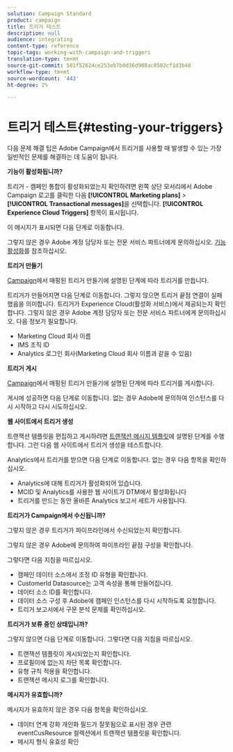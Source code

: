 ```yaml
---
solution: Campaign Standard
product: campaign
title: 트리거 테스트
description: null
audience: integrating
content-type: reference
topic-tags: working-with-campaign-and-triggers
translation-type: tm+mt
source-git-commit: 501f52624ce253eb7b0d36d908ac8502cf1d3b48
workflow-type: tm+mt
source-wordcount: '443'
ht-degree: 2%

---
```



# 트리거 테스트{#testing-your-triggers}

다음 문제 해결 팁은 Adobe Campaign에서 트리거를 사용할 때 발생할 수 있는 가장 일반적인 문제를 해결하는 데 도움이 됩니다.

**기능이 활성화됩니까?**

트리거 - 캠페인 통합이 활성화되었는지 확인하려면 왼쪽 상단 모서리에서 Adobe Campaign 로고를 클릭한 다음 **[!UICONTROL Marketing plans]** > **[!UICONTROL Transactional messages]**&#x200B;을 선택합니다. **[!UICONTROL Experience Cloud Triggers]** 항목이 표시됩니다.

이 메시지가 표시되면 다음 단계로 이동합니다.

그렇지 않은 경우 Adobe 계정 담당자 또는 전문 서비스 파트너에게 문의하십시오. [기능 활성화](../../integrating/using/configuring-triggers-in-experience-cloud.md#activating-the-functionality)를 참조하십시오.

**트리거 만들기**

[Campaign](../../integrating/using/using-triggers-in-campaign.md#creating-a-mapped-trigger-in-campaign)에서 매핑된 트리거 만들기에 설명된 단계에 따라 트리거를 만듭니다.

트리거가 만들어지면 다음 단계로 이동합니다. 그렇지 않으면 트리거 끝점 연결이 실패했음을 의미합니다. 트리거가 Experience Cloud(활성화 서비스)에서 제공되는지 확인합니다. 그렇지 않은 경우 Adobe 계정 담당자 또는 전문 서비스 파트너에게 문의하십시오. 다음 정보가 필요합니다.

* Marketing Cloud 회사 이름
* IMS 조직 ID
* Analytics 로그인 회사(Marketing Cloud 회사 이름과 같을 수 있음)

**트리거 게시**

[Campaign](../../integrating/using/using-triggers-in-campaign.md#creating-a-mapped-trigger-in-campaign)에서 매핑된 트리거 만들기에 설명된 단계에 따라 트리거를 게시합니다.

게시에 성공하면 다음 단계로 이동합니다. 없는 경우 Adobe에 문의하여 인스턴스를 다시 시작하고 다시 시도하십시오.

**웹 사이트에서 트리거 생성**

트랜잭션 템플릿을 편집하고 게시하려면 [트랜잭션 메시지 템플릿](../../integrating/using/using-triggers-in-campaign.md#editing-the-transactional-message-template)에 설명된 단계를 수행합니다. 그런 다음 웹 사이트에서 트리거 생성을 테스트합니다.

Analytics에서 트리거를 받으면 다음 단계로 이동합니다. 없는 경우 다음 항목을 확인하십시오.

* Analytics에 대해 트리거가 활성화되어 있습니다.
* MCID 및 Analytics를 사용한 웹 사이트가 DTM에서 활성화됩니다
* 트리거를 만드는 동안 올바른 Analytics 보고서 세트가 사용됩니다.

**트리거가 Campaign에서 수신됩니까?**

그렇지 않은 경우 트리거가 파이프라인에서 수신되었는지 확인합니다.

그렇지 않은 경우 Adobe에 문의하여 파이프라인 끝점 구성을 확인합니다.

그렇다면 다음 지침을 따르십시오.

* 캠페인 데이터 소스에서 조정 ID 유형을 확인합니다.
* CustomerId Datasource는 고객 속성을 통해 만들어집니다.
* 데이터 소스 ID를 확인합니다.
* 데이터 소스 구성 후 Adobe에 캠페인 인스턴스를 다시 시작하도록 요청합니다.
* 트리거 보고서에서 구문 분석 문제를 확인하십시오.

**트리거가 보류 중인 상태입니까?**

그렇지 않으면 다음 단계로 이동합니다. 그렇다면 다음 지침을 따르십시오.

* 트랜잭션 템플릿이 게시되었는지 확인합니다.
* 프로필이에 없는지 차단 목록 확인합니다.
* 유형 규칙 적용을 확인합니다.
* 트랜잭션 메시지 로그를 확인합니다.

**메시지가 유효합니까?**

메시지가 유효하지 않은 경우 다음 항목을 확인하십시오.

* 데이터 연계 강화 개인화 필드가 잘못됨으로 표시된 경우 관련 eventCusResource 컬렉션에서 트랜잭션 템플릿을 확인합니다.
* 메시지 형식 유효성 확인

